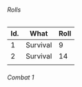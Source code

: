 


###### Rolls
| Id. | What     | Roll |
| --- | -------- | ---- |
| 1   | Survival | 9    |
| 2   | Survival | 14   |
|     |          |      |

###### Combat 1